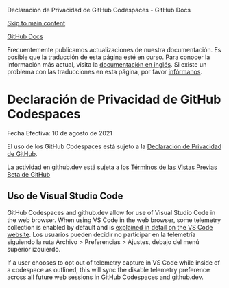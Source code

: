 Declaración de Privacidad de GitHub Codespaces - GitHub Docs

[Skip to main content](#main-content)

[](/es)[GitHub Docs](/es)

Frecuentemente publicamos actualizaciones de nuestra documentación. Es posible que la traducción de esta página esté en curso. Para conocer la información más actual, visita la [documentación en inglés](/en). Si existe un problema con las traducciones en esta página, por favor [infórmanos](https://github.com/contact?form[subject]=translation%20issue%20on%20docs.github.com&form[comments]=).

Declaración de Privacidad de GitHub Codespaces
==========

Fecha Efectiva: 10 de agosto de 2021

El uso de los GitHub Codespaces está sujeto a la [Declaración de Privacidad de GitHub](/es/github/site-policy/github-privacy-statement).

La actividad en github.dev está sujeta a los [Términos de las Vistas Previas Beta de GitHub](/es/github/site-policy/github-terms-of-service#j-beta-previews)

[](#uso-de-visual-studio-code)Uso de Visual Studio Code
----------

GitHub Codespaces and github.dev allow for use of Visual Studio Code in the web browser. When using VS Code in the web browser, some telemetry collection is enabled by default and is [explained in detail on the VS Code website](https://code.visualstudio.com/docs/getstarted/telemetry). Los usuarios pueden decidir no participar en la telemetría siguiendo la ruta Archivo \> Preferencias \> Ajustes, debajo del menú superior izquierdo.

If a user chooses to opt out of telemetry capture in VS Code while inside of a codespace as outlined, this will sync the disable telemetry preference across all future web sessions in GitHub Codespaces and github.dev.
